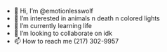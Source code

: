 - 👋 Hi, I’m @emotionlesswolf
- 👀 I’m interested in animals n death n colored lights
- 🌱 I’m currently learning life
- 💞️ I’m looking to collaborate on idk
- 📫 How to reach me (217) 302-9957

<!---
emotionlesswolf/emotionlesswolf is a ✨ special ✨ repository because its `README.md` (this file) appears on your GitHub profile.
You can click the Preview link to take a look at your changes.
--->
